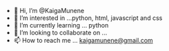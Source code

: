 - 👋 Hi, I’m @KaigaMunene
- 👀 I’m interested in ...python, html, javascript and css
- 🌱 I’m currently learning ... python
- 💞️ I’m looking to collaborate on ... 
- 📫 How to reach me ... kaigamunene@gmail.com

<!---
KaigaMunene/KaigaMunene is a ✨ special ✨ repository because its `README.md` (this file) appears on your GitHub profile.
You can click the Preview link to take a look at your changes.
--->
